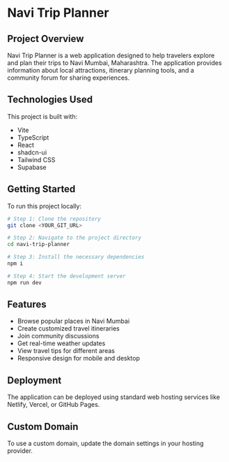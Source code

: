 
# Navi Trip Planner

## Project Overview

Navi Trip Planner is a web application designed to help travelers explore and plan their trips to Navi Mumbai, Maharashtra. The application provides information about local attractions, itinerary planning tools, and a community forum for sharing experiences.

## Technologies Used

This project is built with:

- Vite
- TypeScript
- React
- shadcn-ui
- Tailwind CSS
- Supabase

## Getting Started

To run this project locally:

```sh
# Step 1: Clone the repository
git clone <YOUR_GIT_URL>

# Step 2: Navigate to the project directory
cd navi-trip-planner

# Step 3: Install the necessary dependencies
npm i

# Step 4: Start the development server
npm run dev
```

## Features

- Browse popular places in Navi Mumbai
- Create customized travel itineraries
- Join community discussions
- Get real-time weather updates
- View travel tips for different areas
- Responsive design for mobile and desktop

## Deployment

The application can be deployed using standard web hosting services like Netlify, Vercel, or GitHub Pages.

## Custom Domain

To use a custom domain, update the domain settings in your hosting provider.
